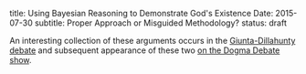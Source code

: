 title: Using Bayesian Reasoning to Demonstrate God's Existence
Date: 2015-07-30
subtitle: Proper Approach or Misguided Methodology?
status: draft

An interesting collection of these arguments occurs in the [Giunta-Dillahunty debate] and subsequent appearance of these two [on the Dogma Debate show].

[Giunta-Dillahunty debate]: https://www.youtube.com/watch?v=Ea_p5eQE-iM
[on the Dogma Debate show]: http://www.spreaker.com/user/smalleyandhyso/191-matt-dillahunty-in-studio?utm_source=widget&utm_medium=widget
